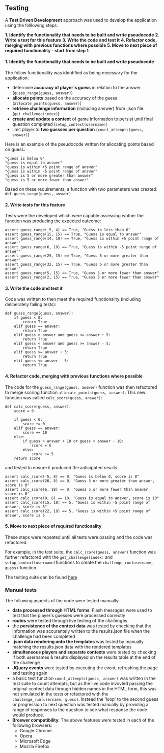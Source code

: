 ## Testing

A **Test Driven Development** approach was used to develop the application using the folllowing steps:

**1. Identify the functionality that needs to be built and write pseudocode**
**2. Write a test for this feature**
**3. Write the code and test it**
**4. Refactor code, merging with previous functions where possible**
**5. Move to next piece of required functionality - start from step 1**


#### 1. Identify the functionality that needs to be built and write pseudocode
The follow functionality was identified as being necessary for the application:

* determine **accuracy of player's guess** in relation to the answer (``guess_range(guess, answer)``)
* **allocate points** based on the accuracy of the guess (``allocate_points(guess, answer)``)
* **retrieve challenge information** (including answer) from .json file (``get_challenge(index)``)
* **create and update a context** of game information to persist until final question completed (``setup_context(username)``)
* limit player to **two guesses per question** (``count_attempts(guess, answer)``)

Here is an example of the pseudocode written for allocating points based on guess:

    "guess is below 0"
    "guess is equal to answer"
    "guess is within +5 point range of answer"
    "guess is within -5 point range of answer"
    "guess is 5 or more greater than answer"
    "guess is 5 or more fewer than answer"

Based on these requirements, a function with two parameters was created:
    ``def guess_range(guess, answer)``

#### 2. Write tests for this feature
Tests were the developed which were capable assessing whther the function was producing the expected outcome:

    assert guess_range(-5, 4) == True, "Guess is less than 0"
    assert guess_range(15, 15) == True, "Guess is equal to answer"
    assert guess_range(14, 10) == True, "Guess is within +5 point range of answer"
    assert guess_range(6, 10) == True, "Guess is within -5 point range of answer"
    assert guess_range(25, 15) == True, "Guess 5 or more greater than answer"
    assert guess_range(32, 15) == True, "Guess 5 or more greater than answer"
    assert guess_range(5, 15) == True, "Guess 5 or more fewer than answer"
    assert guess_range(2, 15) == True, "Guess 5 or more fewer than answer"

#### 3. Write the code and test it
Code was written to then meet the required functionality (including deliberately failing tests):

    def guess_range(guess, answer):
        if guess < 0:
            return True
        elif guess == answer:
            return True
        elif guess > answer and guess <= answer + 5:
            return True    
        elif guess < answer and guess >= answer - 5:
            return True
        elif guess >= answer + 5:
            return True
        elif guess <= answer - 5:
            return True

#### 4. Refactor code, merging with previous functions where possible
The code for the ``guess_range(guess, answer)`` function was then refactored to merge scoring function ``allocate_points(guess, answer)``. This new function was called ``calc_score(guess, answer)``:

    def calc_score(guess, answer):
        score = 0    
        
        if guess < 0:
            score += 0
        elif guess == answer:
            score += 10
        else:
            if guess > answer + 10 or guess < answer - 10:
                score = 0
            else:      
                score += 5  
        return score

and tested to ensure it produced the anticipated results:

    assert calc_score(-5, 8) == 0, "Guess is below 0, score is 0"
    assert calc_score(20, 8) == 0, "Guess 5 or more greater than answer, score is 0"
    assert calc_score(6, 18) == 0, "Guess 5 or more fewer than answer, score is 0"
    assert calc_score(8, 8) == 10, "Guess is equal to answer, score is 10"
    assert calc_score(15, 18) == 5, "Guess is within -5 point range of answer, score is 5"
    assert calc_score(22, 18) == 5, "Guess is within +5 point range of answer, score is 5


#### 5. Move to next piece of required functionality
These steps were repeated until all tests were passing and the code was refactored.

For example, in the test suite, the ``calc_score(guess, answer)`` function was further refactored with the ``get_challenge(index)`` and ``setup_context(username)``functions to create the ``challenge_run(username, guess)`` function.

The testing suite can be found [here]('testing.py') 


### Manual tests
The following aspects of the code were tested manually:
* **data processed through HTML forms**. Flash messages were used to test that the player's guesses were processed correctly
* **routes** were tested through live testing of the challenges
* the **persistence of the context data** was tested by checking that the information was accurantely written to the results.json file when the challenge had been completed
* **.json data rendering onto the templates** was tested by manually matching the results.json data with the rendered templates
* **simultaneous players and separate contexts** were tested by checking if both usernames & results displayed on the results table at the end of the challenge
* **JQuery events** were tested by executing the event, refreshing the page and testing again
* a basic test function ``count_attempts(guess, answer)`` was written in the test suite to count attempts, but as the live code invovled passing the original contect data through hidden names in the HTML form, this was not simulated in the tests or refactored with the ``challenge_run(username, guess)``. Instead the 'loop' to the second guess or progression to next question was tested manually by providing a range of responses to the question to see what response the code would produce.
* **Broswer compatibility**. The above features were tested in each of the following browsers:
  - Google Chrome
  - Opera
  - Microsoft Edge
  - Mozilla Firefox